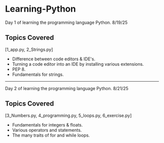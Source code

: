 # Learning-Python
Day 1 of learning the programming language Python. 8/19/25

## Topics Covered 
[1_app.py, 2_Strings.py]

* Difference between code editors & IDE's.
* Turning a code editor into an IDE by installing various extensions.
* PEP 8.
* Fundamentals for strings.
-------
Day 2 of learning the programming language Python. 8/21/25

## Topics Covered 
[3_Numbers.py, 4_programming.py, 5_loops.py, 6_exercise.py]

* Fundamentals for integers & floats.
* Various operators and statements.
* The many traits of for and while loops.

